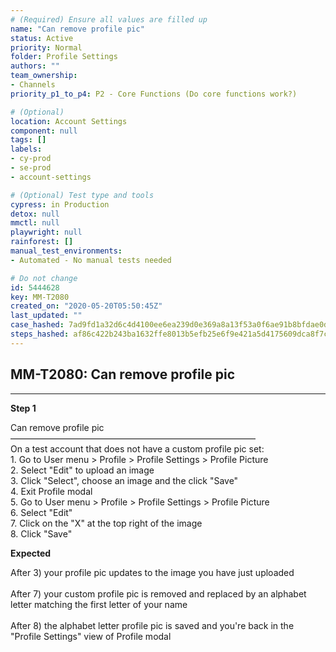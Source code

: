 ```yaml
---
# (Required) Ensure all values are filled up
name: "Can remove profile pic"
status: Active
priority: Normal
folder: Profile Settings
authors: ""
team_ownership: 
- Channels
priority_p1_to_p4: P2 - Core Functions (Do core functions work?)

# (Optional)
location: Account Settings
component: null
tags: []
labels: 
- cy-prod
- se-prod
- account-settings

# (Optional) Test type and tools
cypress: in Production
detox: null
mmctl: null
playwright: null
rainforest: []
manual_test_environments: 
- Automated - No manual tests needed

# Do not change
id: 5444628
key: MM-T2080
created_on: "2020-05-20T05:50:45Z"
last_updated: ""
case_hashed: 7ad9fd1a32d6c4d4100ee6ea239d0e369a8a13f53a0f6ae91b8bfdae0df23486eef6f88c3765b8d4f06a8b52b1dc74d0
steps_hashed: af86c422b243ba1632ffe8013b5efb25e6f9e421a5d4175609dca8f7c3629855ead244d37789e943dbbcdf3db4968106
---
```


<!-- (Auto-generated) Based on frontmatter's "key" and "name" -->

## MM-T2080: Can remove profile pic

---

**Step 1**

Can remove profile pic\
————————————————————————————\
On a test account that does not have a custom profile pic set:\
1\. Go to User menu > Profile > Profile Settings > Profile Picture\
2\. Select "Edit" to upload an image\
3\. Click "Select", choose an image and the click "Save"\
4\. Exit Profile modal\
5\. Go to User menu > Profile > Profile Settings > Profile Picture\
6\. Select "Edit"\
7\. Click on the "X" at the top right of the image\
8\. Click "Save"

**Expected**

After 3) your profile pic updates to the image you have just uploaded\
\
After 7) your custom profile pic is removed and replaced by an alphabet letter matching the first letter of your name\
\
After 8) the alphabet letter profile pic is saved and you're back in the "Profile Settings" view of Profile modal
